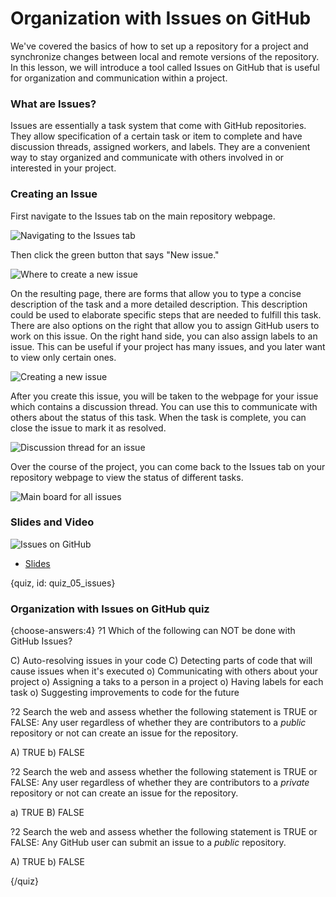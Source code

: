 # Organization with Issues on GitHub

We've covered the basics of how to set up a repository for a project and synchronize changes between local and remote versions of the repository. In this lesson, we will introduce a tool called Issues on GitHub that is useful for organization and communication within a project.

### What are Issues?

Issues are essentially a task system that come with GitHub repositories. They allow specification of a certain task or item to complete and have discussion threads, assigned workers, and labels. They are a convenient way to stay organized and communicate with others involved in or interested in your project.

### Creating an Issue

First navigate to the Issues tab on the main repository webpage.

![Navigating to the Issues tab](images/05_issues/05_githubbasics_issues-2.png)

Then click the green button that says "New issue." 

![Where to create a new issue](images/05_issues/05_githubbasics_issues-3.png)

On the resulting page, there are forms that allow you to type a concise description of the task and a more detailed description. This description could be used to elaborate specific steps that are needed to fulfill this task. There are also options on the right that allow you to assign GitHub users to work on this issue. On the right hand side, you can also assign labels to an issue. This can be useful if your project has many issues, and you later want to view only certain ones.

![Creating a new issue](images/05_issues/05_githubbasics_issues-4.png)

After you create this issue, you will be taken to the webpage for your issue which contains a discussion thread. You can use this to communicate with others about the status of this task. When the task is complete, you can close the issue to mark it as resolved.

![Discussion thread for an issue](images/05_issues/05_githubbasics_issues-5.png)

Over the course of the project, you can come back to the Issues tab on your repository webpage to view the status of different tasks.

![Main board for all issues](images/05_issues/05_githubbasics_issues-6.png)

### Slides and Video

![Issues on GitHub](https://www.youtube.com/watch?v=wCzVCzscJqA)

* [Slides](https://docs.google.com/presentation/d/1G8ftZ6_UzNyYfcDoLKHhp2GpDtd20cln0vnJpHiUpFE/edit?usp=sharing)


{quiz, id: quiz_05_issues}

### Organization with Issues on GitHub quiz

{choose-answers:4}
?1 Which of the following can NOT be done with GitHub Issues?

C) Auto-resolving issues in your code
C) Detecting parts of code that will cause issues when it's executed
o) Communicating with others about your project
o) Assigning a taks to a person in a project
o) Having labels for each task
o) Suggesting improvements to code for the future

?2 Search the web and assess whether the following statement is TRUE or FALSE: Any user regardless of whether they are contributors to a *public* repository or not can create an issue for the repository.

A) TRUE
b) FALSE

?2 Search the web and assess whether the following statement is TRUE or FALSE: Any user regardless of whether they are contributors to a *private* repository or not can create an issue for the repository.

a) TRUE
B) FALSE

?2 Search the web and assess whether the following statement is TRUE or FALSE: Any GitHub user can submit an issue to a *public* repository.

A) TRUE
b) FALSE

{/quiz}

